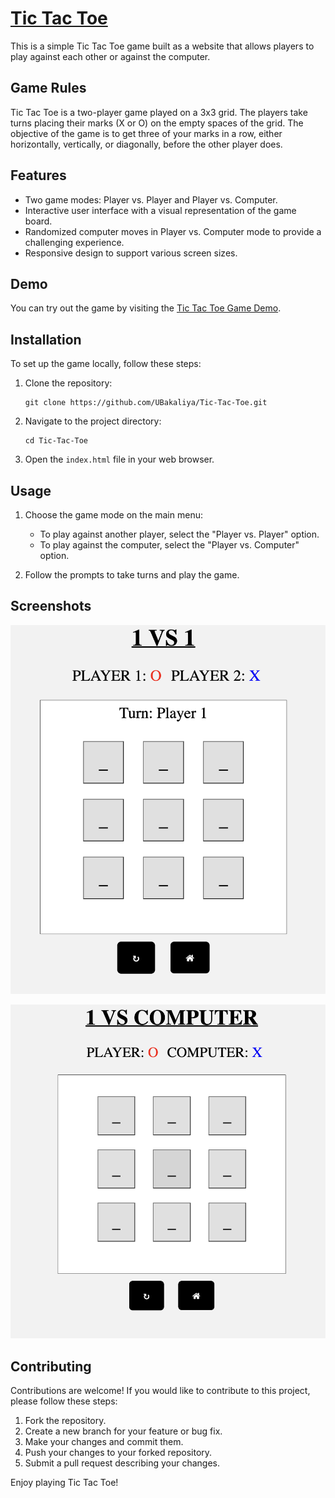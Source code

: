 # [Tic Tac Toe](https://ubakaliya.github.io/Tic-Tac-Toe/)

This is a simple Tic Tac Toe game built as a website that allows players to play against each other or against the computer.

## Game Rules

Tic Tac Toe is a two-player game played on a 3x3 grid. The players take turns placing their marks (X or O) on the empty spaces of the grid. The objective of the game is to get three of your marks in a row, either horizontally, vertically, or diagonally, before the other player does.

## Features

- Two game modes: Player vs. Player and Player vs. Computer.
- Interactive user interface with a visual representation of the game board.
- Randomized computer moves in Player vs. Computer mode to provide a challenging experience.
- Responsive design to support various screen sizes.

## Demo

You can try out the game by visiting the [Tic Tac Toe Game Demo](https://ubakaliya.github.io/Tic-Tac-Toe/).

## Installation

To set up the game locally, follow these steps:

1. Clone the repository:

   ```
   git clone https://github.com/UBakaliya/Tic-Tac-Toe.git
   ```

2. Navigate to the project directory:

   ```
   cd Tic-Tac-Toe
   ```

3. Open the `index.html` file in your web browser.

## Usage

1. Choose the game mode on the main menu:
   - To play against another player, select the "Player vs. Player" option.
   - To play against the computer, select the "Player vs. Computer" option.

2. Follow the prompts to take turns and play the game.

## Screenshots

![Player vs. Player Mode](/images/player-to-player-image.png)

![Player vs. Computer Mode](/images/computer-play-image.png)

## Contributing

Contributions are welcome! If you would like to contribute to this project, please follow these steps:

1. Fork the repository.
2. Create a new branch for your feature or bug fix.
3. Make your changes and commit them.
4. Push your changes to your forked repository.
5. Submit a pull request describing your changes.


Enjoy playing Tic Tac Toe!
